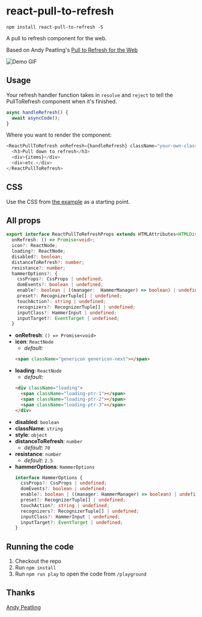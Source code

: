 # react-pull-to-refresh

`npm install react-pull-to-refresh -S`

A pull to refresh component for the web.

Based on Andy Peatling's [Pull to Refresh for the Web](https://github.com/apeatling/web-pull-to-refresh)

![Demo GIF](https://github.com/bryaneaton13/react-pull-to-refresh/blob/master/docs/demo.gif)

## Usage

Your refresh handler function takes in `resolve` and `reject` to tell the PullToRefresh component when it's finished.

```typescript
async handleRefresh() {
  await asyncCode();
}

```

Where you want to render the component:

```typescript
<ReactPullToRefresh onRefresh={handleRefresh} className="your-own-class-if-you-want" style={{ textAlign: 'center' }}>
  <h3>Pull down to refresh</h3>
  <div>{items}</div>
  <div>etc.</div>
</ReactPullToRefresh>
```

## CSS

Use the CSS from [the example](https://github.com/bryaneaton13/react-pull-to-refresh/blob/master/playground/app.css) as a starting point.

## All props

```typescript
export interface ReactPullToRefreshProps extends HTMLAttributes<HTMLDivElement> {
  onRefresh: () => Promise<void>;
  icon?: ReactNode;
  loading?: ReactNode;
  disabled?: boolean;
  distanceToRefresh?: number;
  resistance?: number;
  hammerOptions?: {
    cssProps?: CssProps | undefined;
    domEvents?: boolean | undefined;
    enable?: boolean | ((manager:  HammerManager) => boolean) | undefined;
    preset?: RecognizerTuple[] | undefined;
    touchAction?: string | undefined;
    recognizers?: RecognizerTuple[] | undefined;
    inputClass?: HammerInput | undefined;
    inputTarget?: EventTarget | undefined;
  }
```

- **onRefresh**: `() => Promise<void>`
- **icon**: `ReactNode`
  - _default:_
  ```html
  <span className="genericon genericon-next"></span>
  ```
- **loading**: `ReactNode`
  - _default:_
  ```html
  <div className="loading">
    <span className="loading-ptr-1"></span>
    <span className="loading-ptr-2"></span>
    <span className="loading-ptr-3"></span>
  </div>
  ```
- **disabled**: `boolean`
- **className**: `string`
- **style**: `object`
- **distanceToRefresh**: `number`
  - _default_: `70`
- **resistance**: `number`
  - _default_: `2.5`
- **hammerOptions**: `HammerOptions`
  ```typescript
  interface HammerOptions {
    cssProps?: CssProps | undefined;
    domEvents?: boolean | undefined;
    enable?: boolean | ((manager: HammerManager) => boolean) | undefined;
    preset?: RecognizerTuple[] | undefined;
    touchAction?: string | undefined;
    recognizers?: RecognizerTuple[] | undefined;
    inputClass?: HammerInput | undefined;
    inputTarget?: EventTarget | undefined;
  }
  ```

## Running the code

1. Checkout the repo
2. Run `npm install`
3. Run `npm run play` to open the code from `/playground`

## Thanks

[Andy Peatling](http://apeatling.com/)
